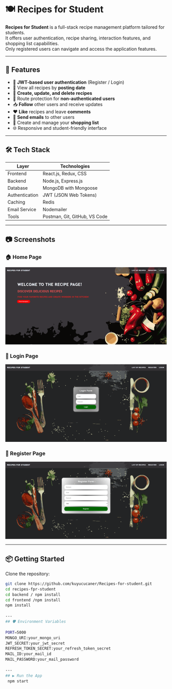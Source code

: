# 🍽️ Recipes for Student

**Recipes for Student** is a full-stack recipe management platform tailored for students.  
It offers user authentication, recipe sharing, interaction features, and shopping list capabilities.  
Only registered users can navigate and access the application features.

---

## 🚀 Features

- 🔐 **JWT-based user authentication** (Register / Login)
- 📅 View all recipes by **posting date**
- 🍳 **Create, update, and delete recipes**
- 🚫 Route protection for **non-authenticated users**
- 📥 **Follow** other users and receive updates
- ❤️ **Like** recipes and leave **comments**
- 📧 **Send emails** to other users
- 🛒 Create and manage your **shopping list**
- 🌐 Responsive and student-friendly interface

---

## 🛠️ Tech Stack

| Layer         | Technologies                                      |
|---------------|---------------------------------------------------|
| Frontend      | React.js, Redux, CSS                              |
| Backend       | Node.js, Express.js                               |
| Database      | MongoDB with Mongoose                             |
| Authentication| JWT (JSON Web Tokens)                             |
| Caching       | Redis                                             |
| Email Service | Nodemailer                                        |
| Tools         | Postman, Git, GitHub, VS Code                     |

---

## 📷 Screenshots

### 🏠 Home Page
<img src="./assets/home.png" width="600"/>

### 🔐 Login Page
<img src="./assets/login.png" width="600"/>

### 📝 Register Page
<img src="./assets/register.png" width="600"/>

---

## 📦 Getting Started

Clone the repository:

```bash
git clone https://github.com/kuyucucaner/Recipes-for-student.git
cd recipes-fpr-student
cd backend / npm install
cd frontend /npm install
npm install

---
## 🛡️ Environment Variables

PORT=5000
MONGO_URI:your_mongo_uri
JWT_SECRET:your_jwt_secret
REFRESH_TOKEN_SECRET:your_refresh_token_secret
MAIL_ID:your_mail_id
MAIL_PASSWORD:your_mail_password

---
## ▶️ Run the App
 npm start 
